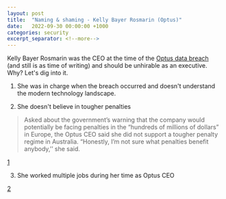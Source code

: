 ```yaml
---
layout: post
title:  "Naming & shaming - Kelly Bayer Rosmarin (Optus)"
date:   2022-09-30 00:00:00 +1000
categories: security
excerpt_separator: <!--more-->
---
```

Kelly Bayer Rosmarin was the CEO at the time of the [Optus data breach]() (and still is as time of writing) and should be unhirable as an executive. Why? Let's dig into it.

<!--more-->

1. She was in charge when the breach occurred and doesn't understand the modern technology landscape.

2. She doesn't believe in tougher penalties

> Asked about the government’s warning that the company would potentially be facing penalties in the “hundreds of millions of dollars” in Europe, the Optus CEO said she did not support a tougher penalty regime in Australia. “Honestly, I’m not sure what penalties benefit anybody,’’ she said.

[1](https://www.news.com.au/technology/online/hacking/not-the-villains-optus-ceo-kelly-bayer-rosmarins-bizarre-data-hack-claim/news-story/aa6e7b74c97a19bcb25facab455e3085)

3. She worked multiple jobs during her time as Optus CEO



[2](https://www.afr.com/rear-window/optus-a-part-time-gig-for-ceo-kelly-bayer-rosmarin-20220928-p5blhj)

